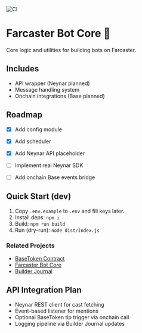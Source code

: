 ![CI](https://github.com/<user>/<repo>/actions/workflows/ci.yml/badge.svg)

# Farcaster Bot Core 🤖

Core logic and utilities for building bots on Farcaster.

## Includes
- API wrapper (Neynar planned)
- Message handling system
- Onchain integrations (Base planned)

## Roadmap
- [x] Add config module  
- [x] Add scheduler  
- [x] Add Neynar API placeholder  
- [ ] Implement real Neynar SDK  
- [ ] Add onchain Base events bridge


## Quick Start (dev)
1) Copy `.env.example` to `.env` and fill keys later.
2) Install deps: `npm i`
3) Build: `npm run build`
4) Run (dry-run): `node dist/index.js`

### Related Projects
- [BaseToken Contract](https://github.com/Igorehadem/base-token-contract)
- [Farcaster Bot Core](https://github.com/Igorehadem/farcaster-bot-core)
- [Builder Journal](https://github.com/Igorehadem/builder-journal)

## API Integration Plan
- Neynar REST client for cast fetching  
- Event-based listener for mentions  
- Optional BaseToken tip trigger via onchain call  
- Logging pipeline via Builder Journal updates  
